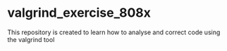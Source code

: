 # valgrind_exercise_808x
This repository is created to learn how to analyse and correct code using the valgrind tool
